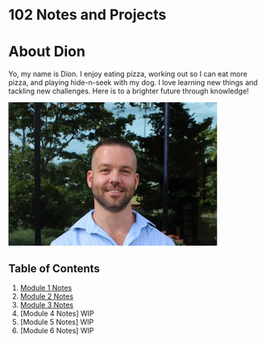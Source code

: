 # 102 Notes and Projects

# About Dion

Yo, my name is Dion. I enjoy eating pizza, working out so I can eat more pizza, and playing hide-n-seek with my dog. I love learning new things and tackling new challenges. Here is to a brighter future through knowledge! 

![Me](/Dion.png)

## Table of Contents

1. [Module 1 Notes](/Module1Notes.md) 
1. [Module 2 Notes](/Module-2-Notes.md)
1. [Module 3 Notes](/Module-3-Notes.md)
1. [Module 4 Notes] WIP
1. [Module 5 Notes] WIP
1. [Module 6 Notes] WIP
